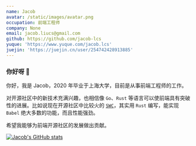 ```yaml
---
name: Jacob
avatar: /static/images/avatar.png
occupation: 前端工程师
company: None
email: jacob.liucs@gmail.com
github: https://github.com/jacob-lcs
yuque: 'https://www.yuque.com/jacob.lcs'
juejin: 'https://juejin.cn/user/254742428913885'
---
```


### 你好呀 👋

你好，我是 Jacob，2020 年毕业于上海大学，目前是从事前端工程师的工作。

对开源社区中的新技术充满兴趣，也相信像 `Go`、`Rust` 等语言可以使前端具有突破性的进展。比如说现在开源社区中比较火的 [`SWC`](https://swc.rs/)，其实用 `Rust` 编写，能实现 `Babel` 绝大多数的功能，而且性能强劲。

希望我能够为前端开源社区的发展做出贡献。

[![Jacob's GitHub stats](https://github-readme-stats.vercel.app/api?username=jacob-lcs&show_icons=true&theme=dark)](https://github.com/jacob-lcs)
